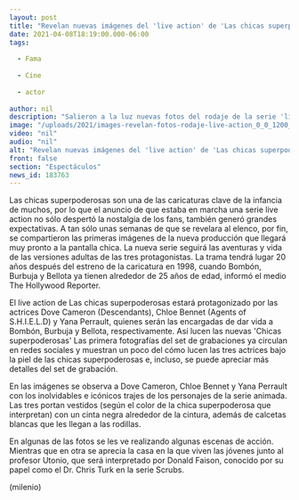 ```yaml
---
layout: post
title: "Revelan nuevas imágenes del 'live action' de 'Las chicas superpoderosas'; así lucen"
date: 2021-04-08T18:19:00.000-06:00
tags:
  
  - Fama
  
  - Cine
  
  - actor
  
author: nil
description: "Salieron a la luz nuevas fotos del rodaje de la serie 'live action' en las que se observa a las actrices que darán vida a las chicas superpoderosas portar los icónicos trajes. "
image: "/uploads/2021/images-revelan-fotos-rodaje-live-action_0_0_1200_747.jpg"
video: "nil"
audio: "nil"
alt: "Revelan nuevas imágenes del 'live action' de 'Las chicas superpoderosas'; así lucen"
front: false
section: "Espectáculos"
news_id: 183763
---
```


Las chicas superpoderosas son una de las caricaturas clave de la infancia de muchos, por lo que el anuncio de que estaba en marcha una serie live action no sólo despertó la nostalgia de los fans, también generó grandes expectativas. A tan sólo unas semanas de que se revelara al elenco, por fin, se compartieron las primeras imágenes de la nueva producción que llegará muy pronto a la pantalla chica.  La nueva serie seguirá las aventuras y vida de las versiones adultas de las tres protagonistas. La trama tendrá lugar 20 años después del estreno de la caricatura en 1998, cuando Bombón, Burbuja y Bellota ya tienen alrededor de 25 años de edad, informó el medio The Hollywood Reporter. 

El live action de Las chicas superpoderosas estará protagonizado por las actrices Dove Cameron (Descendants), Chloe Bennet (Agents of S.H.I.E.L.D) y Yana Perrault, quienes serán las encargadas de dar vida a Bombón, Burbuja y Bellota, respectivamente.  Así lucen las nuevas 'Chicas superpoderosas' Las primera fotografías del set de grabaciones ya circulan en redes sociales y muestran un poco del cómo lucen las tres actrices bajo la piel de las chicas superpoderosas e, incluso, se puede apreciar más detalles del set de grabación. 

En las imágenes se observa a Dove Cameron, Chloe Bennet y Yana Perrault con los inolvidables e icónicos trajes de los personajes de la serie animada. Las tres portan vestidos (según el color de la chica superpoderosa que interpretan) con un cinta negra alrededor de la cintura, además de calcetas blancas que les llegan a las rodillas.  

En algunas de las fotos se les ve realizando algunas escenas de acción. Mientras que en otra se aprecia la casa en la que viven las jóvenes junto al profesor Utonio, que será interpretado por Donald Faison, conocido por su papel como el Dr. Chris Turk en la serie Scrubs.  

(milenio)